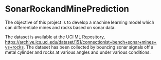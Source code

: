 # SonarRockandMinePrediction
The objective of this project is to develop a machine learning model which can differentiate mines and rocks based on sonar data.

The dataset is available at the UCI ML Repository, https://archive.ics.uci.edu/dataset/151/connectionist+bench+sonar+mines+vs+rocks. The dataset has been collected by bouncing sonar signals off a metal cylinder and rocks at various angles and under various conditions.
